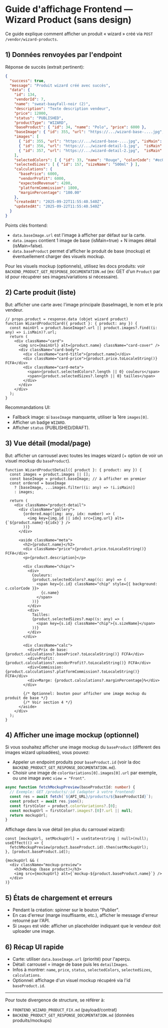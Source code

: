 # Guide d'affichage Frontend — Wizard Product (sans design)

Ce guide explique comment afficher un produit « wizard » créé via `POST /vendor/wizard-products`.

## 1) Données renvoyées par l'endpoint

Réponse de succès (extrait pertinent):

```json
{
  "success": true,
  "message": "Produit wizard créé avec succès",
  "data": {
    "id": 134,
    "vendorId": 7,
    "name": "sweat-baayFall-noir (2)",
    "description": "Texte description vendeur",
    "price": 12000,
    "status": "PUBLISHED",
    "productType": "WIZARD",
    "baseProduct": { "id": 34, "name": "Polo", "price": 6000 },
    "baseImage": { "id": 355, "url": "https://.../wizard-base-....jpg", "isMain": true, "orderIndex": 0 },
    "images": [
      { "id": 355, "url": "https://.../wizard-base-....jpg", "isMain": true,  "orderIndex": 0 },
      { "id": 356, "url": "https://.../wizard-detail-1.jpg",  "isMain": false },
      { "id": 357, "url": "https://.../wizard-detail-2.jpg",  "isMain": false }
    ],
    "selectedColors": [ { "id": 33, "name": "Rouge", "colorCode": "#ec0909" } ],
    "selectedSizes": [ { "id": 157, "sizeName": "500ml" } ],
    "calculations": {
      "basePrice": 6000,
      "vendorProfit": 6000,
      "expectedRevenue": 4200,
      "platformCommission": 1800,
      "marginPercentage": "100.00"
    },
    "createdAt": "2025-09-22T11:55:40.540Z",
    "updatedAt": "2025-09-22T11:55:40.540Z"
  }
}
```

Points clés frontend:
- `data.baseImage.url` est l'image à afficher par défaut sur la carte.
- `data.images` contient 1 image de base (isMain=true) + N images détail (isMain=false).
- `data.baseProduct` permet d'afficher le produit de base (mockup) et éventuellement charger des visuels mockup.

Pour les visuels mockup (optionnels), utilisez les docs produits: voir `BACKEND_PRODUCT_GET_RESPONSE_DOCUMENTATION.md` (ex: GET d'un `Product` par id pour récupérer ses images/variations si nécessaire).

## 2) Carte produit (liste)

But: afficher une carte avec l'image principale (baseImage), le nom et le prix vendeur.

```tsx
// props.product = response.data (objet wizard product)
function WizardProductCard({ product }: { product: any }) {
  const mainUrl = product.baseImage?.url || product.images?.find((i: any) => i.isMain)?.url;
  return (
    <div className="card">
      <img src={mainUrl} alt={product.name} className="card-cover" />
      <div className="card-body">
        <div className="card-title">{product.name}</div>
        <div className="card-price">{product.price.toLocaleString()} FCFA</div>
        <div className="card-meta">
          <span>{product.selectedColors?.length || 0} couleurs</span>
          <span>{product.selectedSizes?.length || 0} tailles</span>
        </div>
      </div>
    </div>
  );
}
```

Recommandations UI:
- Fallback image: si `baseImage` manquante, utiliser la 1ère `images[0]`.
- Afficher un badge `WIZARD`.
- Afficher `status` (PUBLISHED/DRAFT).

## 3) Vue détail (modal/page)

But: afficher un carrousel avec toutes les images wizard (+ option de voir un visuel mockup du `baseProduct`).

```tsx
function WizardProductDetail({ product }: { product: any }) {
  const images = product.images || [];
  const baseImage = product.baseImage; // à afficher en premier
  const ordered = baseImage
    ? [baseImage, ...images.filter((i: any) => !i.isMain)]
    : images;

  return (
    <div className="product-detail">
      <div className="gallery">
        {ordered.map((img: any, idx: number) => (
          <img key={img.id || idx} src={img.url} alt={`${product.name}-${idx}`} />
        ))}
      </div>

      <aside className="meta">
        <h2>{product.name}</h2>
        <div className="price">{product.price.toLocaleString()} FCFA</div>
        <p>{product.description}</p>

        <div className="chips">
          <div>
            Couleurs:
            {product.selectedColors?.map((c: any) => (
              <span key={c.id} className="chip" style={{ background: c.colorCode }}>
                {c.name}
              </span>
            ))}
          </div>
          <div>
            Tailles:
            {product.selectedSizes?.map((s: any) => (
              <span key={s.id} className="chip">{s.sizeName}</span>
            ))}
          </div>
        </div>

        <div className="calc">
          <div>Prix de base: {product.calculations?.basePrice?.toLocaleString()} FCFA</div>
          <div>Profit: {product.calculations?.vendorProfit?.toLocaleString()} FCFA</div>
          <div>Commission: {product.calculations?.platformCommission?.toLocaleString()} FCFA</div>
          <div>Marge: {product.calculations?.marginPercentage}%</div>
        </div>

        {/* Optionnel: bouton pour afficher une image mockup du produit de base */}
        {/* Voir section 4 */}
      </aside>
    </div>
  );
}
```

## 4) Afficher une image mockup (optionnel)

Si vous souhaitez afficher une image mockup du `baseProduct` (different des images wizard uploadées), vous pouvez:
- Appeler un endpoint produits pour `baseProduct.id` (voir la doc `BACKEND_PRODUCT_GET_RESPONSE_DOCUMENTATION.md`).
- Choisir une image de `colorVariations[0].images[0].url` par exemple, ou une image avec `view = "Front"`.

```ts
async function fetchMockupPreview(baseProductId: number) {
  // Exemple: GET /products/:id (adapter à votre frontend)
  const res = await fetch(`${API_URL}/products/${baseProductId}`);
  const product = await res.json();
  const firstColor = product.colorVariations?.[0];
  const mockupUrl = firstColor?.images?.[0]?.url || null;
  return mockupUrl;
}
```

Affichage dans la vue détail (en plus du carrousel wizard):

```tsx
const [mockupUrl, setMockupUrl] = useState<string | null>(null);
useEffect(() => {
  fetchMockupPreview(product.baseProduct.id).then(setMockupUrl);
}, [product.baseProduct.id]);

{mockupUrl && (
  <div className="mockup-preview">
    <h3>Mockup (base product)</h3>
    <img src={mockupUrl} alt={`mockup-${product.baseProduct.name}`} />
  </div>
)}
```

## 5) États de chargement et erreurs

- Pendant la création: spinner sur le bouton "Publier".
- En cas d'erreur (marge insuffisante, etc.), afficher le message d'erreur retourné par l'API.
- Si `images` est vide: afficher un placeholder indiquant que le vendeur doit uploader une image.

## 6) Récap UI rapide

- Carte: utiliser `data.baseImage.url` (priorité) pour l'aperçu.
- Détail: carrousel = image de base puis les `detailImages`.
- Infos à montrer: `name`, `price`, `status`, `selectedColors`, `selectedSizes`, `calculations`.
- Optionnel: affichage d'un visuel mockup récupéré via l'id `baseProduct.id`.

---

Pour toute divergence de structure, se référer à:
- `FRONTEND_WIZARD_PRODUCT_FIX.md` (payload/contrat)
- `BACKEND_PRODUCT_GET_RESPONSE_DOCUMENTATION.md` (données produits/mockups)






